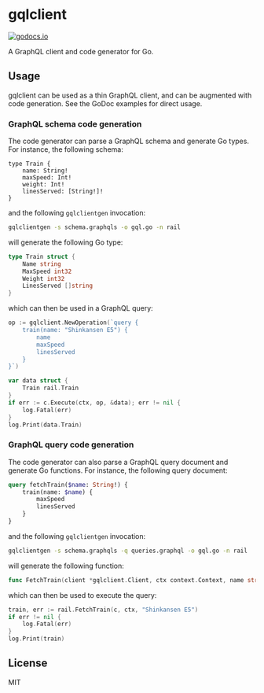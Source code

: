 # gqlclient

[![godocs.io](https://godocs.io/git.sr.ht/~emersion/gqlclient?status.svg)](https://godocs.io/git.sr.ht/~emersion/gqlclient)

A GraphQL client and code generator for Go.

## Usage

gqlclient can be used as a thin GraphQL client, and can be augmented with code
generation. See the GoDoc examples for direct usage.

### GraphQL schema code generation

The code generator can parse a GraphQL schema and generate Go types. For
instance, the following schema:

```graphqls
type Train {
	name: String!
	maxSpeed: Int!
	weight: Int!
	linesServed: [String!]!
}
```

and the following `gqlclientgen` invocation:

```sh
gqlclientgen -s schema.graphqls -o gql.go -n rail
```

will generate the following Go type:

```go
type Train struct {
	Name string
	MaxSpeed int32
	Weight int32
	LinesServed []string
}
```

which can then be used in a GraphQL query:

```go
op := gqlclient.NewOperation(`query {
	train(name: "Shinkansen E5") {
		name
		maxSpeed
		linesServed
	}
}`)

var data struct {
	Train rail.Train
}
if err := c.Execute(ctx, op, &data); err != nil {
	log.Fatal(err)
}
log.Print(data.Train)
```

### GraphQL query code generation

The code generator can also parse a GraphQL query document and generate Go
functions. For instance, the following query document:

```graphql
query fetchTrain($name: String!) {
	train(name: $name) {
		maxSpeed
		linesServed
	}
}
```

and the following `gqlclientgen` invocation:

```sh
gqlclientgen -s schema.graphqls -q queries.graphql -o gql.go -n rail
```

will generate the following function:

```go
func FetchTrain(client *gqlclient.Client, ctx context.Context, name string) (Train, error)
```

which can then be used to execute the query:

```go
train, err := rail.FetchTrain(c, ctx, "Shinkansen E5")
if err != nil {
	log.Fatal(err)
}
log.Print(train)
```

## License

MIT
